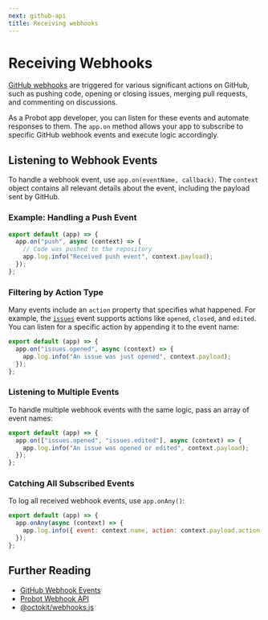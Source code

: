 ```yaml
---
next: github-api
title: Receiving webhooks
---
```


# Receiving Webhooks

[GitHub webhooks](https://docs.github.com/en/developers/webhooks-and-events/about-webhooks) are triggered for various significant actions on GitHub, such as pushing code, opening or closing issues, merging pull requests, and commenting on discussions.

As a Probot app developer, you can listen for these events and automate responses to them. The `app.on` method allows your app to subscribe to specific GitHub webhook events and execute logic accordingly.

## Listening to Webhook Events

To handle a webhook event, use `app.on(eventName, callback)`. The `context` object contains all relevant details about the event, including the payload sent by GitHub.

### Example: Handling a Push Event

```js
export default (app) => {
  app.on("push", async (context) => {
    // Code was pushed to the repository
    app.log.info("Received push event", context.payload);
  });
};
```

### Filtering by Action Type

Many events include an `action` property that specifies what happened. For example, the [`issues`](https://docs.github.com/en/developers/webhooks-and-events/webhook-events-and-payloads#issues) event supports actions like `opened`, `closed`, and `edited`. You can listen for a specific action by appending it to the event name:

```js
export default (app) => {
  app.on("issues.opened", async (context) => {
    app.log.info("An issue was just opened", context.payload);
  });
};
```

### Listening to Multiple Events

To handle multiple webhook events with the same logic, pass an array of event names:

```js
export default (app) => {
  app.on(["issues.opened", "issues.edited"], async (context) => {
    app.log.info("An issue was opened or edited", context.payload);
  });
};
```

### Catching All Subscribed Events

To log all received webhook events, use `app.onAny()`:

```js
export default (app) => {
  app.onAny(async (context) => {
    app.log.info({ event: context.name, action: context.payload.action });
  });
};
```

## Further Reading

- [GitHub Webhook Events](https://docs.github.com/en/developers/webhooks-and-events)
- [Probot Webhook API](https://probot.github.io/docs/webhooks/)
- [@octokit/webhooks.js](https://github.com/octokit/webhooks.js/#webhook-events)
